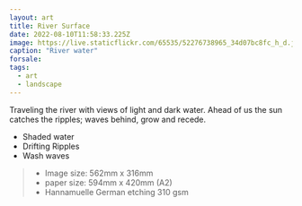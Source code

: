 ```yaml
---
layout: art
title: River Surface
date: 2022-08-10T11:58:33.225Z
image: https://live.staticflickr.com/65535/52276738965_34d07bc8fc_h_d.jpg
caption: "River water"
forsale:
tags:
  - art
  - landscape
---
```

Traveling the river with views of light and dark water. Ahead of us the sun catches the ripples; waves behind, grow and recede.

* Shaded water
* Drifting Ripples
* Wash waves

> - Image size: 562mm x 316mm
> - paper size: 594mm x 420mm (A2)
> - Hannamuelle German etching 310 gsm

